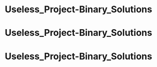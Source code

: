 # Useless_Project-Binary_Solutions
# Useless_Project-Binary_Solutions
# Useless_Project-Binary_Solutions
